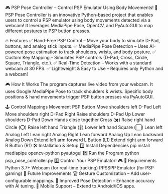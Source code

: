 🎮 PSP Pose Controller – Control PSP Emulator Using Body Movements!
🚀 PSP Pose Controller is an innovative Python-based project that enables users to control a PSP emulator using body movements detected via a webcam! It leverages MediaPipe Pose, OpenCV, and PyAutoGUI to map different postures to PSP button presses.

🔥 Features
✅ Hand-Free PSP Control – Move your body to simulate D-Pad, buttons, and analog stick inputs.
✅ MediaPipe Pose Detection – Uses AI-powered pose estimation to track shoulders, wrists, and body posture.
✅ Custom Key Mapping – Simulates PSP controls (D-Pad, Cross, Circle, Square, Triangle, etc.).
✅ Real-Time Detection – Works with a standard webcam at 30 FPS.
✅ Lightweight & Easy to Use – Requires only Python and a webcam!

🎮 How It Works
The program captures live video from your webcam.
It uses Google MediaPipe Pose to track shoulders & wrists.
Specific body positions & hand movements trigger PSP button presses via PyAutoGUI.

🕹️ Control Mappings
Movement	PSP Button
Move shoulders left	D-Pad Left
Move shoulders right	D-Pad Right
Raise shoulders	D-Pad Up
Lower shoulders	D-Pad Down
Hands close together	Cross (✖️)
Raise right hand	Circle (⭕)
Raise left hand	Triangle (🔺)
Lower left hand	Square (⬜)
Lean left	Analog Left
Lean right	Analog Right
Lean forward	Analog Up
Lean backward	Analog Down
Extend left arm forward	L Button (L1)
Extend right arm forward	R Button (R1)
🛠️ Installation & Setup
1️⃣ Install Dependencies
pip install mediapipe opencv-python pyautogui
2️⃣ Run the Program
python psp_pose_controller.py
3️⃣ Control Your PSP Emulator! 🎮
📝 Requirements
Python 3.7+
Webcam (for real-time tracking)
PPSSPP Emulator (for PSP gaming)
🚀 Future Improvements
🏆 Gesture Customization – Add user-configurable mappings.
🎥 Improved Pose Detection – Enhance accuracy with AI tuning.
📱 Mobile Support – Extend to Android/iOS apps.

